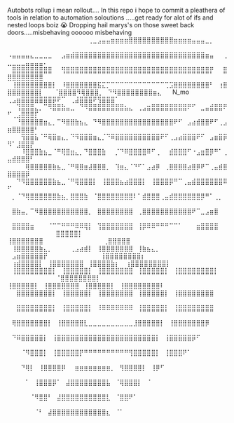 Autobots rollup i mean rollout....
In this repo i hope to commit a pleathera of tools in relation to automation soloutions .....get ready for alot of ifs and nested loops boiz 😭 
Dropping hail marys's on those sweet back doors.....misbehaving oooooo misbehaving
⠀⠀⠀⠀⠀⠀⠀⠀⠀⠀⠀⠀⠀⠀⠀⠀⠀⠀⢀⣀⣠⣤⣤⣶⣶⣶⣶⣿⣿⣿⣿⣿⣿⣿⣿⣿⣿⣶⣶⣶⣶⣤⣤⣤⣀⡀⠀⠀⠀⠀⠀⠀⠀⠀⠀⠀⠀⠀⠀⠀⠀ 
⠠⣤⣤⣤⣤⣄⣀⣀⣀⣀⠀⠀⣠⣶⣾⣿⣿⣿⣿⣿⣿⣿⣿⣿⣿⣿⣿⣿⣿⣿⣿⣿⣿⣿⣿⣿⣿⣿⣿⣿⣿⣿⣿⣿⣶⣤⠀⠀⢀⣀⣀⣀⣀⣤⣤⣤⣤⠄
⠀⣿⣿⣿⣿⣿⣿⣿⣿⣿⠀⠀⢻⣿⣿⣿⣿⣿⣿⣿⣿⣿⣿⣿⣿⣿⣿⣿⣿⣿⣿⣿⣿⣿⣿⣿⣿⣿⣿⣿⣿⣿⣿⣿⣿⡟⠀⠀⣿⣿⣿⣿⣿⣿⣿⣿⣿⠀
⠀⢸⣿⣿⣿⣿⣿⣿⣿⣿⡇⠀⠸⣿⣿⣿⣿⣿⣿⣿⣯⣍⡉⠉⠉⠉⠉⠉⠉⠉⠉⠉⠉⠉⠉⢉⣩⣿⣿⣿⣿⣿⣿⣿⣿⠃⠀⢰⣿⣿⣿⣿⣿⣿⣿⣿⡇⠀
⠀⠈⣿⣿⣿⣿⠻⢿⣿⣿⣿⡀⠀⠙⠻⣿⣿⣿⣿⣿⣿⣿⣿⣶⣄⠀ ⠀N_mo⠀ ⢀⣠⣶⣿⣿⣿⣿⣿⣿⣿⡿⠟⠉⠀⢀⣼⣿⣿⣿⠟⢻⣿⣿⣿⠁⠀
⠀⠀⢹⣿⣿⣿⣄⡀⠉⠻⣿⣿⣷⣤⣀⠀⠙⠻⣿⣿⣿⣿⣿⣿⣿⣿⣦⣄⠀⢀⣠⣶⣿⣿⣿⣿⣿⣿⣿⣿⠟⠋⠀⣀⣤⣾⣿⣿⠟⠋⢀⣠⣿⣿⣿⡏⠀⠀
⠀⠀⠘⣿⣿⣿⣿⣿⣶⣄⡀⠉⠻⣿⣿⣷⣦⣄⠀⠙⠻⣿⣿⣿⣿⣿⣿⣿⣿⣿⣿⣿⣿⣿⣿⣿⣿⠟⠋⠀⣠⣴⣾⣿⣿⠟⠋⢀⣠⣶⣿⣿⣿⣿⣿⠃⠀⠀
⠀⠀⠀⢻⣿⣿⣧⠈⠛⢿⣿⣶⣄⡀⠙⠻⣿⣿⣿⣶⣄⡈⠙⠿⣿⣿⣿⣿⣿⣿⣿⣿⣿⣿⠟⠋⢀⣠⣴⣿⣿⣿⠟⠋⠀⣠⣶⣿⡿⠻⠁⣸⣿⣿⡟⠀⠀⠀
⠀⠀⠀⠸⣿⣿⣿⣷⣦⣀⠈⠛⢿⣿⣶⣄⡀⠙⣿⣿⣿⣷⠀⠀⡈⠙⠿⣿⣿⣿⣿⠿⠋⢀⠀⠀⣾⣿⣿⣿⠋⠐⣠⣶⣿⡿⠛⠁⢀⣤⣾⣿⣿⣿⠃⠀⠀⠀
 ⠀⠀⠀⠀⢿⣿⣿⣿⣿⣿⣷⣦⣀⠈⠛⢿⣿⣶⣼⣿⣿⣿⡀⠀⢹⣶⣄⠈⠙⠋⠁⣠⣴⡿⠀⢀⣿⣿⣿⣿⣴⣿⡿⠟⠉⢀⣤⣾⣿⣿⣿⣿⣿⡿⠀⠀⠀⠀
⠀⠀⠀ ⠀⠀⠙⠻⣿⣿⣿⣿⣿⣿⣷⣦⣀⠈⠛⢿⣿⣿⣿⡇⠀⢸⣿⣿⣿⣦⣴⣿⣿⣿⡇⠀⢸⣿⣿⣿⡿⠛⠉⢀⣤⣾⣿⣿⣿⣿⣿⣿⠿⠋⠀⠀⠀⠀⠀
⠀⠀⠀⠀⠀ ⠀⡀⠈⠙⢿⣿⣿⣿⣿⣿⣿⣷⣦⡀⣿⣿⣿⣷⠀⠈⣿⣿⣿⣿⣿⣿⣿⣿⠇⠁⣾⣿⣿⣿⢀⣤⣾⣿⣿⣿⣿⣿⣿⡿⠛⠁⢀⡀⠀⠀⠀⠀⠀
⠀⠀⠀⠀⠀ ⠀⣿⣷⣤⡀⠉⠻⣿⣿⣿⣿⣿⣿⣿⣿⣿⣿⣿⡀⠀⣿⣿⣿⣿⣿⣿⣿⣿⠀⢀⣿⣿⣿⣿⣿⣿⣿⣿⣿⣿⣿⠟⠉⣀⣠⣶⣿⠀⠀⠀⠀⠀⠀
⠀⠀⠀⠀⠀ ⠀⣿⣿⣿⣿⣶⠀⠀⠀⠈⠉⠉⠛⠛⠛⠿⠿⢿⡇⠀⢹⣿⣿⣿⣿⣿⣿⣿⠀⢸⡿⠿⠿⠛⠛⠛⠉⠉⠁⠀⠀⠀⣶⣿⣿⣿⣿⠀⠀⠀⠀⠀⠀
⠀⠀⠀⠀⠀ ⠀⣿⣿⣿⣿⣿⡇⠀⠀⠀⠀⠀⠀⠀⠀⠀⠀⠀⠀⠀  ⢸⣿⣿⣿⣿⣿⣿⣿⠀⠀⠀⠀⠀⠀⠀⠀⠀⠀⠀⠀⠀  ⢀⣿⣿⣿⣿⣿⠀⠀⠀⠀⠀⠀
⠀⠀⠀⠀⠀ ⠀⢸⣿⣿⣿⣿⣿⣷⣄⡀⠀⠀⠀⠀⢀⣠⣴⣾⡇⠀⢸⣿⣿⣿⣿⣿⣿⣿⠀⢸⣷⣦⣄⡀⠀⠀⠀⠀ ⠀⣠⣶⣿⣿⣿⣿⣿⡟⠀⠀⠀⠀⠀⠀
⠀⠀⠀⠀ ⠀⢸⣿⣿⣿⣿⣿⣿⣿⣿⡆ ⠀⢰⣾⣿⣿⣿⣿⡇⠀⢸⣿⣿⣿⣿⣿⣿⣿⠀⢸⣿⣿⣿⣿⣷⡆⠀ ⢰⣿⣿⣿⣿⣿⣿⣿⣿⡇⠀⠀⠀⠀⠀⠀
⠀⠀⠀⠀⠀ ⠀⢸⣿⣿⣿⣿⣿⣿⣿⣿⡇⠀⢸⣿⣿⣿⣿⣿⡇⠀⢸⣿⣿⣿⣿⣿⣿⣿⠀⢸⣿⣿⣿⣿⣿⡇⠀⢸⣿⣿⣿⣿⣿⣿⣿⣿⡇⠀⠀⠀⠀⠀⠀
⠀⠀⠀⠀⠀⠀ ⠈⣿⣿⣿⣿⣿⣿⣿⣿⡇ ⢸⣿⣿⣿⣿⣿⡇⠀⢸⣿⣿⣿⣿⣿⣿⣿⠀⢸⣿⣿⣿⣿⣿⡇⠀⢸⣿⣿⣿⣿⣿⣿⣿⣿⠇⠀⠀⠀⠀⠀⠀
⠀⠀⠀⠀⠀ ⠀⠀⣿⣿⣿⣿⣿⣿⣿⣿⡇⠀⢸⣿⣿⣿⣿⣿⡇⠀⢸⣿⣿⣿⣿⣿⣿⣿⠀⢸⣿⣿⣿⣿⣿⡇⠀⢸⣿⣿⣿⣿⣿⣿⣿⣿⠀⠀⠀⠀⠀⠀⠀
⠀⠀⠀⠀⠀ ⠀⠀⣿⣿⣿⣿⣿⣿⣿⣿⡇⠀⢸⣿⣿⣿⣿⣿⡇⠀⠸⠿⠿⠿⠿⠿⠿⠿⠀⢸⣿⣿⣿⣿⣿⡇⠀⢸⣿⣿⣿⣿⣿⣿⣿⣿⠀⠀⠀⠀⠀⠀⠀
⠀⠀⠀⠀⠀⠀ ⠀⢿⣿⣿⣿⣿⣿⣿⣿⡇⠀⢸⣿⣿⣿⣿⣿⣇⣀⣀⣀⣀⣀⣀⣀⣀⣀⣀⣸⣿⣿⣿⣿⣿⡇⠀⢸⣿⣿⣿⣿⣿⣿⣿⡿⠀⠀⠀⠀⠀⠀⠀
⠀⠀⠀⠀⠀⠀⠀ ⠀⠙⠿⣿⣿⣿⣿⣿⡇⠀⢸⣿⣿⣿⣿⣿⣿⣿⣿⣿⣿⣿⣿⣿⣿⣿⣿⣿⣿⣿⣿⣿⣿⡇⠀⢸⣿⣿⣿⣿⣿⡿⠋⠀⠀⠀⠀⠀⠀⠀⠀
⠀⠀⠀⠀⠀⠀⠀ ⠀⠀⠀⠈⠻⣿⣿⣿⡇⠀⢸⣿⣿⣿⣿⣿⡟⠛⠛⠛⠛⠛⠛⠛⠛⠛⠛⢻⣿⣿⣿⣿⣿⡇⠀⢸⣿⣿⣿⠟⠁⠀⠀⠀⠀⠀⠀⠀⠀⠀⠀
⠀⠀⠀⠀⠀⠀⠀⠀⠀⠀ ⠀⠀⠀⠙⢿⡇⠀⢸⣿⣿⣿⣿⡿⠀⠀⣶⣶⣶⣶⣶⣶⣶⣶⡀⠀⢻⣿⣿⣿⣿⡇⠀⢸⡿⠋⠀⠀⠀⠀⠀⠀⠀⠀⠀⠀⠀⠀⠀
⠀⠀⠀⠀⠀⠀⠀⠀⠀⠀⠀ ⠀⠀⠀⠀⠁⠀⢸⣿⣿⣿⡿⠁⠀⣼⣿⣿⣿⣿⣿⣿⣿⣿⣧⠀⠈⢿⣿⣿⣿⡇⠀⠈⠀⠀⠀⠀⠀⠀⠀⠀⠀⠀⠀⠀⠀⠀⠀
⠀⠀⠀⠀⠀⠀⠀⠀⠀⠀⠀⠀ ⠀⠀⠀⠀⠀⠈⠻⣿⣿⠃⠀⣼⣿⣿⣿⣿⣿⣿⣿⣿⣿⣿⣇⠀⠈⣿⣿⠟⠁⠀⠀⠀⠀⠀⠀⠀⠀⠀⠀⠀⠀⠀⠀⠀⠀⠀
⠀⠀⠀⠀⠀⠀⠀⠀⠀⠀⠀⠀⠀  ⠀⠀⠀⠀⠀⠀⠈⠃⠀⣼⣿⣿⣿⣿⣿⣿⣿⣿⣿⣿⣿⣿⣆⠀⠈⠁⠀⠀⠀⠀⠀⠀⠀⠀⠀⠀⠀⠀⠀⠀⠀⠀⠀⠀⠀
